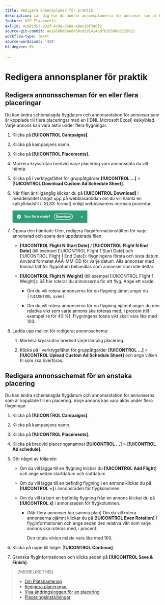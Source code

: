 ```yaml
---
title: Redigera annonsplaner för praktik
description: Lär dig hur du ändrar annonsplanerna för annonser som är kopplade till placeringar.
feature: DSP Placements
exl-id: 4c981d57-032f-4cde-858a-e9ac2bf2e6f2
source-git-commit: ae1a58bd0aed430cd2914146dfb2850bc8125025
workflow-type: tm+mt
source-wordcount: '439'
ht-degree: 0%

---
```


# Redigera annonsplaner för praktik

## Redigera annonsscheman för en eller flera placeringar

Du kan ändra schemalagda flygdatum och annonsrotation för annonser som är kopplade till flera placeringar med en [!DNL Microsoft Excel] kalkylblad. Varje annons kan vara aktiv under flera flygningar.

1. Klicka på **[!UICONTROL Campaigns]**.

1. Klicka på kampanjens namn.

1. Klicka på **[!UICONTROL Placements]**.

1. Markera kryssrutan bredvid varje placering vars annonsdata du vill hämta.

1. Klicka på i verktygsfältet för gruppåtgärder **[!UICONTROL ...]** > **[!UICONTROL Download Custom Ad Schedule Sheet]**.

1. När filen är tillgänglig klickar du på **[!UICONTROL Download]** i meddelandet längst upp på webbläsarsidan om du vill hämta en kalkylbladsfil (i XLSX-format) enligt webbläsarens normala procedur.

   ![Ladda ned meddelande om klar hämtning](/help/dsp/assets/download-ready.png "Ladda ned meddelande om klar hämtning")

1. Öppna den hämtade filen, redigera flyginformationsfälten för varje annonsrad och spara den uppdaterade filen:

   * **[!UICONTROL Flight N Start Date]** / **[!UICONTROL Flight N End Date]** (till exempel [!UICONTROL Flight 1 Start Date] och [!UICONTROL Flight 1 End Date]): flygningens första och sista datum. Använd formatet ÅÅÅ-MM-DD för varje datum. Alla annonser med tomma fält för flygdatum behandlas som annonser som inte deltar.

   * **[!UICONTROL Flight N Weight]** (till exempel [!UICONTROL Flight 1 Weight]): Så här roterar du annonserna för ett flyg. Ange ett värde:

      * Om du vill rotera annonserna för en flygning jämnt anger du `[!UICONTROL Even]`.

      * Om du vill rotera annonserna för en flygning ojämnt anger du den relativa vikt som varje annons ska roteras med, i procent (till exempel `40` för 40 %). Flygningens totala vikt skall vara lika med 100.

1. Ladda upp mallen för redigerat annonsschema:

   1. Markera kryssrutan bredvid varje lämplig placering.

   1. Klicka på i verktygsfältet för gruppåtgärder **[!UICONTROL ...]** > **[!UICONTROL Upload Custom Ad Schedule Sheet]** och ange vilken fil som ska överföras.

## Redigera annonsschemat för en enstaka placering

<!-- Some placements don't have this option. Clarify which placement types aren't eligible -- just simple ad serving placements (PG ones seem okay)? And anything else? -->

Du kan ändra schemalagda flygdatum och annonsrotation för annonserna som är kopplade till en placering. Varje annons kan vara aktiv under flera flygningar.

1. Klicka på **[!UICONTROL Campaigns]**.

1. Klicka på kampanjens namn.

1. Klicka på **[!UICONTROL Placements]**.

1. Klicka på bredvid placeringsnamnet  **[!UICONTROL ...]** > **[!UICONTROL Ad schedule]**.

1. Gör något av följande:

   * Om du vill lägga till en flygning klickar du **[!UICONTROL Add Flight]** och ange sedan startdatum och slutdatum.

   * Om du vill lägga till en befintlig flygning i en annons klickar du på **[!UICONTROL +]** i annonsraden för flygkolumnen.

   * Om du vill ta bort en befintlig flygning från en annons klickar du på **[!UICONTROL x]** i annonsraden för flygkolumnen.

      * (När flera annonser har samma plan) Om du vill rotera annonserna ojämnt klickar du på **[!UICONTROL Even Rotation]** i flyginformationen och ange sedan den relativa vikt som varje annons ska roteras med, i procent.

        Den totala vikten måste vara lika med 100.

1. Klicka på uppe till höger **[!UICONTROL Continue]**.

1. Granska flyginformationen och klicka sedan på **[!UICONTROL Save & Finish]**.

>[!MORELIKETHIS]
>
>* [Om Platshantering](placement-about.md)
>* [Redigera placeringar](placement-edit.md)
>* [Visa ändringsloggen för en placering](placement-change-log.md)
>* [Placeringsinställningar](placement-settings.md)
